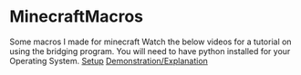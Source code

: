 # MinecraftMacros
Some macros I made for minecraft
Watch the below videos for a tutorial on using the bridging program. You will need to have python installed for your Operating System.
[Setup](https://drive.google.com/file/d/1v2nMS7_2k20O230BUB5TELgaQgG4tiox/view?usp=sharing)
[Demonstration/Explanation](https://drive.google.com/file/d/1buMDCF7b1xC0fxkOQ6C0IhPdn-31siLr/view?usp=sharing)
